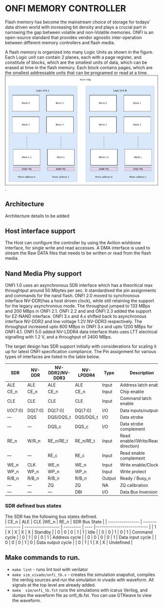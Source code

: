 # ONFI MEMORY CONTROLLER
Flash memory has become the mainstream choice of storage for todays’ data driven world with increasing bit density and plays a crucial part in narrowing the gap between volatile and non-Volatile memories. ONFI is an open-source standard that provides vendor agnostic inter-operation between different
memory controllers and flash media.    
  
A flash memory is organized into many Logic Units as shown in the figure. Each Logic unit can contain 2 planes, each with a page register, and constitute of blocks, which are the smallest units of data, which can be erased at time in the flash memory. Each block contains pages, which are the smallest addressable units that can be programed or read at a time.  
![dut_design_top](./onfi/spec/figs/flash_memory_strutcture.png).   


## Architecture
Architecture details to be added



## Host interface support
The Host can configure the controller by using the Avilion wishbone interface, for single write and read accesses. A DMA interface is used to stream the Raw DATA files that needs to be written or read from the flash media. 




## Nand Media Phy support
ONFI 1.0 uses an asynchronous SDR interface which has a theoritical max throughtput around 50 Mbytes per sec. It standardised the pin assignments and commands for the nand flash. ONFI 2.0 moved to synchronous interface NV-DDR(has a host driven clock), while still retaining the support for the legacy asynchronous mode. The throughput jumped to 133 MBps and 200 MBps in ONFI 2.1.  ONFI 2.2 and and ONFI 2.3 added the support for EZ-NAND interface. ONFI 3.x and 4.x shifted back to asynchronous interface NV-DDR2 and low voltage 1.2V NV-DDR3 respectively. The throughput increased upto 800 MBps in ONFI 3.x and upto 1200 MBps for ONFI 4.1. ONFI 5.0 added NV-LDDR4 data interface thats uses LTT electrical signalling with 1.2 V, and  a throughput of 2400 MBps. 

The target design has SDR support initially with considerations for scaling it up for latest ONFI specification compliance. The Pin assignment for various types of interfaces are listed in the table below.

|   SDR            |  NV-DDR         |   NV-DDR2/NV-DDR3  | NV-LPDDR4 |  Type | Description                |
| ---------------- | --------------- | ------------------ | --------- |  ---- |--------------------------- |
|   ALE            |  ALE            |   ALE              |  ALE      | Input | Address latch enable       |
|   CE_n           |  CE_n           |   CE_n             |  CE_n     | Input | Chip enable                | 
|   CLE            |  CLE            |   CLE              |  CLE      | Input | Command latch enable       |
|   I/O[7:0]       |  DQ[7:0]        |   DQ[7:0]          |  DQ[7:0]  | I/O   | Data inputs/outputs        |
|   —              |  DQS            |   DQS/DQS_t        |  DQS/DQS_t| I/O   | Data strobe                |
|   —              |  —              |   DQS_c            |  DQS_c    | I/O   | Data strobe complement     |
|   RE_n           |  W/R_n          |   RE_n/RE_t        |  RE_n/RE_t| Input | Read enable/(Write/Read_n direction)|
|   —              |  —              |   RE_c             |  RE_c     | Input | Read enable complement     |
|   WE_n           |  CLK            |   WE_n             |  WE_n     | Input | Write enable/Clock         |
|   WP_n           |  WP_n           |   WP_n             |  WP_n     | Input | Write protect              |
|   R/B_n          |  R/B_n          |   R/B_n            |  R/B_n    | Output| Ready / Busy_n             |
|   —              |  —              |   ZQ               |  ZQ       |  NA   | ZQ calibration             |
|   —              |  —              |   —                |  DBI      | I/O   | Data Bus Inversion         |
### SDR defined bus states
The SDR has the following bus states defined.  
|  CE_n            | ALE             | CLE                |WE_n       | RE_n  | SDR Bus State              |
| ---------------- | --------------- | ------------------ | --------- |  ---- |--------------------------- |
|  1               | X               |  X                 | X         | X     | Standby                    |
|  0               | 0               |  0                 | 1         | 1     | Idle                       |
|  0               | 0               |  1                 | 0         | 1     | Command cycle              |
|  0               | 1               |  0                 | 0         | 1     | Address cycle              |
|  0               | 0               |  0                 | 0         | 1     | Data input cycle           |
|  0               | 0               |  0                 | 1         | 0     | Data output cycle          |
|  0               | 1               |  1                 | X         | X     | Undefined                  |
## Make commands to run.
- `make lint` - runs lint tool with verilator
- `make sim_vivado/onfi_tb.v` - creates the simulation snapshot, compiles the verilog sources and run the simulation in vivado with waveform. 
All signals at the top level are already added.
- `make  sim/onfi_tb.fst` 
runs the simulations with icarus Verilog, and dumps the waveform file as onfi_tb.fst. You can use GTKwave to view the waveform.

